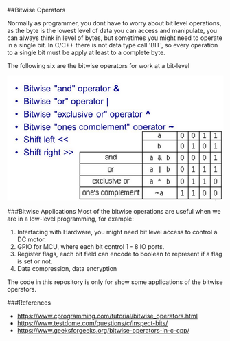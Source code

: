 ##Bitwise Operators

Normally as programmer, you dont have to worry about bit level operations, as 
the byte is the lowest level of data you can access and manipulate, you can always 
think in level of bytes, but sometimes you might need to operate in a single bit.
In C/C++ there is not data type call 'BIT', so every operation to a single bit must 
be apply at least to a complete byte.

The following six are the bitwise operators for work at a bit-level

  ![Alt text]( img/bitwise_op.png "Bitwise Operators")


###Bitwise Applications 
Most of the bitwise operations are useful when we are in a low-level programming, for example: 
1. Interfacing with Hardware, you might need bit level access to control a DC motor.
2. GPIO for MCU, where each bit control 1 - 8 IO ports.
2. Register flags, each bit field can encode to boolean to represent if a flag is set or not.
3. Data compression, data encryption

The code in this repository is only for show some applications of the bitwise operators.

 
 
###References 
* https://www.cprogramming.com/tutorial/bitwise_operators.html
* https://www.testdome.com/questions/c/inspect-bits/
* https://www.geeksforgeeks.org/bitwise-operators-in-c-cpp/



  